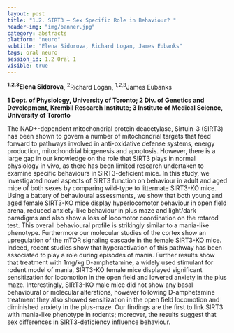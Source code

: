 ```yaml
---
layout: post
title: "1.2. SIRT3 – Sex Specific Role in Behaviour? "
header-img: "img/banner.jpg"
category: abstracts
platform: "neuro"
subtitle: "Elena Sidorova, Richard Logan, James Eubanks"
tags: oral neuro
session_id: 1.2 Oral 1
visible: true
---
```

**<sup>1,2,3</sup>Elena Sidorova**, <sup>2</sup>Richard Logan, <sup>1,2,3</sup>James Eubanks

__1 Dept. of Physiology, University of Toronto; 2 Div. of Genetics and Development, Krembil Research Institute; 3 Institute of Medical Science, University of Toronto__

The NAD+-dependent mitochondrial protein deacetylase, Sirtuin-3 (SIRT3) has been shown to govern a number of mitochondrial targets that feed forward to pathways involved in anti-oxidative defense systems, energy production, mitochondrial biogenesis and apoptosis. However, there is a large gap in our knowledge on the role that SIRT3 plays in normal physiology in vivo, as there has been limited research undertaken to examine specific behaviours in SIRT3-deficient mice. In this study, we investigated novel aspects of SIRT3 function on behaviour in adult and aged mice of both sexes by comparing wild-type to littermate SIRT3-KO mice. Using a battery of behavioural assessments, we show that both young and aged female SIRT3-KO mice display hyperlocomotor behaviour in open field arena, reduced anxiety-like behaviour in plus maze and light/dark paradigms and also show a loss of locomotor coordination on the rotarod test. This overall behavioural profile is strikingly similar to a mania-like phenotype. Furthermore our molecular studies of the cortex show an upregulation of the mTOR signaling cascade in the female SIRT3-KO mice. Indeed, recent studies show that hyperactivation of this pathway has been associated to play a role during episodes of mania.  Further results show that treatment with 1mg/kg D-amphetamine, a widely used stimulant for rodent model of mania, SIRT3-KO female mice  displayed significant sensitization for locomotion in the open field and lowered anxiety in the plus maze. Interestingly, SIRT3-KO male mice did not show any basal behavioural or molecular alterations, however following D-amphetamine treatment they also showed sensitization in the open field locomotion and diminished anxiety in the plus-maze.  Our findings are the first to link SIRT3 with mania-like phenotype in rodents; moreover, the results suggest that sex differences in SIRT3-deficiency influence behaviour.